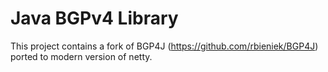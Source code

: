 # Java BGPv4 Library

This project contains a fork of BGP4J (https://github.com/rbieniek/BGP4J) ported to modern version of netty.

